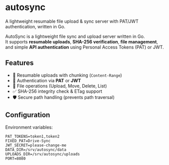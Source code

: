 # autosync
A lightweight resumable file upload &amp; sync server with PAT/JWT authentication, written in Go.

AutoSync is a lightweight file sync and upload server written in Go.  
It supports **resumable uploads**, **SHA-256 verification**, **file management**, and simple **API authentication** using Personal Access Tokens (PAT) or JWT.

## Features
- 🚀 Resumable uploads with chunking (`Content-Range`)
- 🔐 Authentication via **PAT** or **JWT**
- 📂 File operations (Upload, Move, Delete, List)
- ✅ SHA-256 integrity check & ETag support
- 🛡️ Secure path handling (prevents path traversal)

## Configuration
Environment variables:
```env
PAT_TOKENS=token1,token2
FIXED_PAT=Drive-Sync
JWT_SECRET=please-change-me
DATA_DIR=/srv/autosync/data
UPLOADS_DIR=/srv/autosync/uploads
PORT=8080
